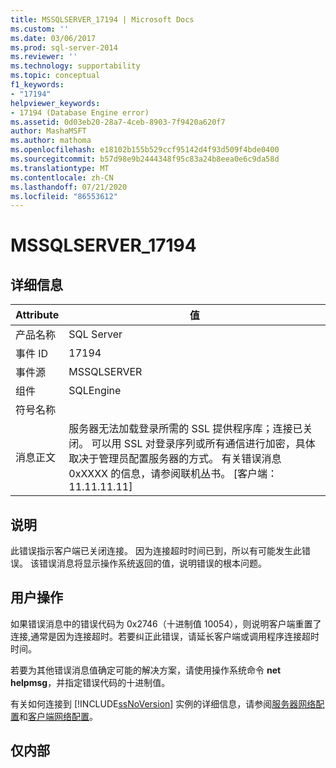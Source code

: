 ```yaml
---
title: MSSQLSERVER_17194 | Microsoft Docs
ms.custom: ''
ms.date: 03/06/2017
ms.prod: sql-server-2014
ms.reviewer: ''
ms.technology: supportability
ms.topic: conceptual
f1_keywords:
- "17194"
helpviewer_keywords:
- 17194 (Database Engine error)
ms.assetid: 0d03eb20-28a7-4ceb-8903-7f9420a620f7
author: MashaMSFT
ms.author: mathoma
ms.openlocfilehash: e18102b155b529ccf95142d4f93d509f4bde0400
ms.sourcegitcommit: b57d98e9b2444348f95c83a24b8eea0e6c9da58d
ms.translationtype: MT
ms.contentlocale: zh-CN
ms.lasthandoff: 07/21/2020
ms.locfileid: "86553612"
---
```

# <a name="mssqlserver_17194"></a>MSSQLSERVER_17194
    
## <a name="details"></a>详细信息  
  
|Attribute|值|  
|-|-|  
|产品名称|SQL Server|  
|事件 ID|17194|  
|事件源|MSSQLSERVER|  
|组件|SQLEngine|  
|符号名称||  
|消息正文|服务器无法加载登录所需的 SSL 提供程序库；连接已关闭。 可以用 SSL 对登录序列或所有通信进行加密，具体取决于管理员配置服务器的方式。 有关错误消息 0xXXXX 的信息，请参阅联机丛书。 [客户端：11.11.11.11]|  
  
## <a name="explanation"></a>说明  
 此错误指示客户端已关闭连接。 因为连接超时时间已到，所以有可能发生此错误。 该错误消息将显示操作系统返回的值，说明错误的根本问题。  
  
## <a name="user-action"></a>用户操作  
 如果错误消息中的错误代码为 0x2746（十进制值 10054），则说明客户端重置了连接,通常是因为连接超时。若要纠正此错误，请延长客户端或调用程序连接超时时间。  
  
 若要为其他错误消息值确定可能的解决方案，请使用操作系统命令 **net helpmsg**，并指定错误代码的十进制值。  
  
 有关如何连接到 [!INCLUDE[ssNoVersion](../../includes/ssnoversion-md.md)] 实例的详细信息，请参阅[服务器网络配置](../../database-engine/configure-windows/server-network-configuration.md)和[客户端网络配置](../../database-engine/configure-windows/client-network-configuration.md)。  
  
## <a name="internal-only"></a>仅内部  
  

